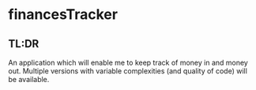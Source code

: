 # financesTracker
## TL:DR
An application which will enable me to keep track of money in and money out. Multiple versions with variable complexities (and quality of code) will be available.
